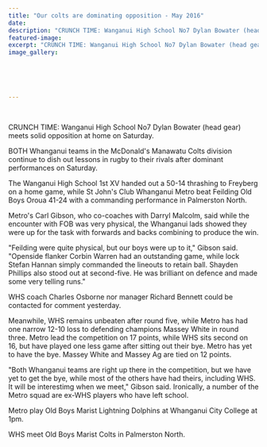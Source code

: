 ```yaml
---
title: "Our colts are dominating opposition - May 2016"
date: 
description: "CRUNCH TIME: Wanganui High School No7 Dylan Bowater (head gear) meets solid opposition at home on Saturday, Wanganui Chronicle article on 18/5/16..."
featured-image: 
excerpt: "CRUNCH TIME: Wanganui High School No7 Dylan Bowater (head gear) meets solid opposition at home on Saturday."
image_gallery:
	
	
	
	
	
---
```


<p><span><br /></span></p>
<p><span>CRUNCH TIME: Wanganui High School No7 Dylan Bowater (head gear) meets solid opposition at home on Saturday.</span></p>
<p>BOTH Whanganui teams in the McDonald's Manawatu Colts division continue to dish out lessons in rugby to their rivals after dominant performances on Saturday.</p>
<p>The Wanganui High School 1st XV handed out a 50-14 thrashing to Freyberg on a home game, while St John's Club Whanganui Metro beat Feilding Old Boys Oroua 41-24 with a commanding performance in Palmerston North.</p>
<p>Metro's Carl Gibson, who co-coaches with Darryl Malcolm, said while the encounter with FOB was very physical, the Whanganui lads showed they were up for the task with forwards and backs combining to produce the win.</p>
<p>"Feilding were quite physical, but our boys were up to it," Gibson said. "Openside flanker Corbin Warren had an outstanding game, while lock Stefan Hannan simply commanded the lineouts to retain ball. Shayden Phillips also stood out at second-five. He was brilliant on defence and made some very telling runs."</p>
<p>WHS coach Charles Osborne nor manager Richard Bennett could be contacted for comment yesterday.</p>
<p>Meanwhile, WHS remains unbeaten after round five, while Metro has had one narrow 12-10 loss to defending champions Massey White in round three. Metro lead the competition on 17 points, while WHS sits second on 16, but have played one less game after sitting out their bye. Metro has yet to have the bye. Massey White and Massey Ag are tied on 12 points.</p>
<p>"Both Whanganui teams are right up there in the competition, but we have yet to get the bye, while most of the others have had theirs, including WHS. It will be interestimg when we meet," Gibson said. Ironically, a number of the Metro squad are ex-WHS players who have left school.</p>
<p>Metro play Old Boys Marist Lightning Dolphins at Whanganui City College at 1pm.</p>
<p>WHS meet Old Boys Marist Colts in Palmerston North.</p>

